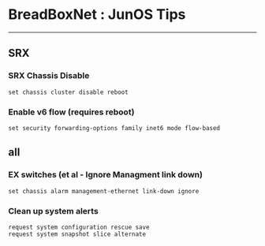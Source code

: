 # BreadBoxNet : JunOS Tips
***

## SRX
### SRX Chassis Disable
`set chassis cluster disable reboot`

### Enable v6 flow (requires reboot)
`set security forwarding-options family inet6 mode flow-based `

## all
### EX switches (et al - Ignore Managment link down)
`set chassis alarm management-ethernet link-down ignore`

### Clean up system alerts
```
request system configuration rescue save
request system snapshot slice alternate
```
